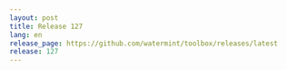 ```yaml
---
layout: post
title: Release 127
lang: en
release_page: https://github.com/watermint/toolbox/releases/latest
release: 127
---
```



